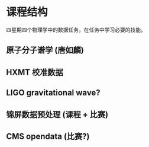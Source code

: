 # 课程结构

四星期四个物理学中的数据任务，在任务中学习必要的技能。

## 原子分子谱学 (唐如麟)
## HXMT 校准数据
## LIGO gravitational wave?
## 锦屏数据预处理 (课程 + 比赛)
## CMS opendata (比赛?)
